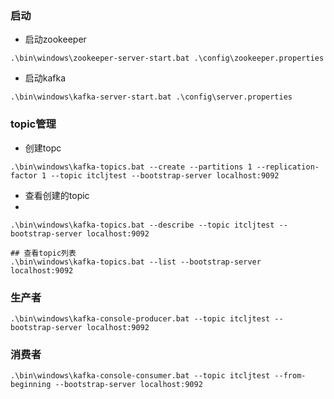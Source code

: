 ### 启动
- 启动zookeeper
```
.\bin\windows\zookeeper-server-start.bat .\config\zookeeper.properties
```
- 启动kafka

```
.\bin\windows\kafka-server-start.bat .\config\server.properties
```

### topic管理

- 创建topc
```
.\bin\windows\kafka-topics.bat --create --partitions 1 --replication-factor 1 --topic itcljtest --bootstrap-server localhost:9092
```

- 查看创建的topic
- 
```
.\bin\windows\kafka-topics.bat --describe --topic itcljtest --bootstrap-server localhost:9092

## 查看topic列表
.\bin\windows\kafka-topics.bat --list --bootstrap-server localhost:9092
```

### 生产者
```
.\bin\windows\kafka-console-producer.bat --topic itcljtest --bootstrap-server localhost:9092
```

### 消费者
```
.\bin\windows\kafka-console-consumer.bat --topic itcljtest --from-beginning --bootstrap-server localhost:9092
```